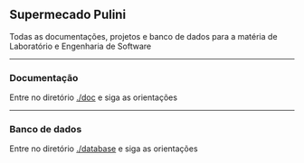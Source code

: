 ## Supermecado Pulini

Todas as documentações, projetos e banco de dados para a matéria de Laboratório e Engenharia de Software

-----
### Documentação
Entre no diretório [./doc](doc) e siga as orientações

-----
### Banco de dados
Entre no diretório [./database](database) e siga as orientações
